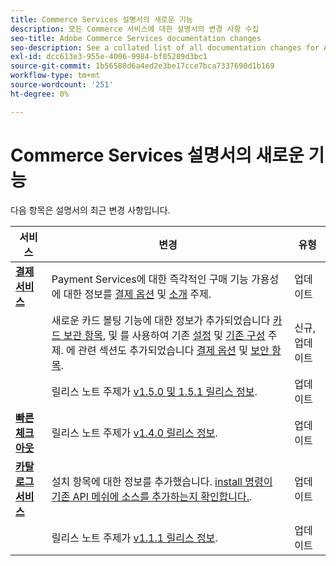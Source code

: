 ```yaml
---
title: Commerce Services 설명서의 새로운 기능
description: 모든 Commerce 서비스에 대한 설명서의 변경 사항 수집
seo-title: Adobe Commerce Services documentation changes
seo-description: See a collated list of all documentation changes for Adobe Commerce Services and integration services.
exl-id: dcc613e3-955e-4006-9984-bf05289d3bc1
source-git-commit: 1b56588d6a4ed2e3be17cce7bca7337690d1b169
workflow-type: tm+mt
source-wordcount: '251'
ht-degree: 0%

---
```


# Commerce Services 설명서의 새로운 기능

다음 항목은 설명서의 최근 변경 사항입니다.

| 서비스 | 변경 | 유형 |
|  ---  |  ---  |  ---  |
| [**결제 서비스**](https://experienceleague.adobe.com/docs/commerce-merchant-services/payment-services/guide-overview.html) | Payment Services에 대한 즉각적인 구매 기능 가용성에 대한 정보를 [결제 옵션](https://experienceleague.adobe.com/docs/commerce-merchant-services/payment-services/payments-checkout/payments-options.html#credit-card-fields) 및 [소개](https://experienceleague.adobe.com/docs/commerce-merchant-services/payment-services/overview.html#features) 주제.<!--integration branch --> | 업데이트 |
|  | 새로운 카드 볼팅 기능에 대한 정보가 추가되었습니다 [카드 보관 항목](https://experienceleague.adobe.com/docs/commerce-merchant-services/payment-services/payments-checkout/vaulting.html#payments-checkout), 및 를 사용하여 기존 [설정](https://experienceleague.adobe.com/docs/commerce-merchant-services/payment-services/configure/settings.html#card-vaulting) 및 [기존 구성](https://experienceleague.adobe.com/docs/commerce-merchant-services/payment-services/configure/configure-admin.html#configure-credit-card-fields) 주제. 에 관련 섹션도 추가되었습니다 [결제 옵션](https://experienceleague.adobe.com/docs/commerce-merchant-services/payment-services/payments-checkout/payments-options.html#credit-card-vaulting) 및 [보안 항목](https://experienceleague.adobe.com/docs/commerce-merchant-services/payment-services/security.html#card-vaulting). | 신규, 업데이트 |
|  | 릴리스 노트 주제가 [v1.5.0 및 1.5.1 릴리스 정보](https://experienceleague.adobe.com/docs/commerce-merchant-services/payment-services/release-notes.html#v1.5.1). | 업데이트 |
| [**빠른 체크아웃**](https://experienceleague.adobe.com/docs/commerce-merchant-services/quick-checkout/overview.html) | 릴리스 노트 주제가 [v1.4.0 릴리스 정보](https://experienceleague.adobe.com/docs/commerce-merchant-services/quick-checkout/release-notes.html?lang=en#v1.4.0).<!-- BOLT-480 --> | 업데이트 |
| [**카탈로그 서비스**](https://experienceleague.adobe.com/docs/commerce-merchant-services/quick-checkout/overview.html) | 설치 항목에 대한 정보를 추가했습니다. [install 명령이 기존 API 메쉬에 소스를 추가하는지 확인합니다.](https://experienceleague.adobe.com/docs/commerce-merchant-services/catalog-service/installation.html#configure-catalog-export).<!-- xx --> | 업데이트 |
|  | 릴리스 노트 주제가 [v1.1.1 릴리스 정보](https://experienceleague.adobe.com/docs/commerce-merchant-services/catalog-service/release-notes.html#v1.1-release). | 업데이트 |

